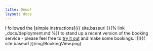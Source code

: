 ```yaml
---
title: Demo!
layout: docs
---
```


I followed the [simple instructions]({{ site.baseurl }}{% link _docs/deployment.md %}) to stand up a recent version of the booking service - please feel free to [try it out](http://squashwebsitedemo.s3-website-eu-west-1.amazonaws.com/app/index.html#/bookings) and make some bookings.
![]({{ site.baseurl }}/img/BookingView.png)
